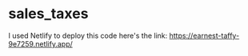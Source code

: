 # sales_taxes

I used Netlify to deploy this code here's the link:
https://earnest-taffy-9e7259.netlify.app/

